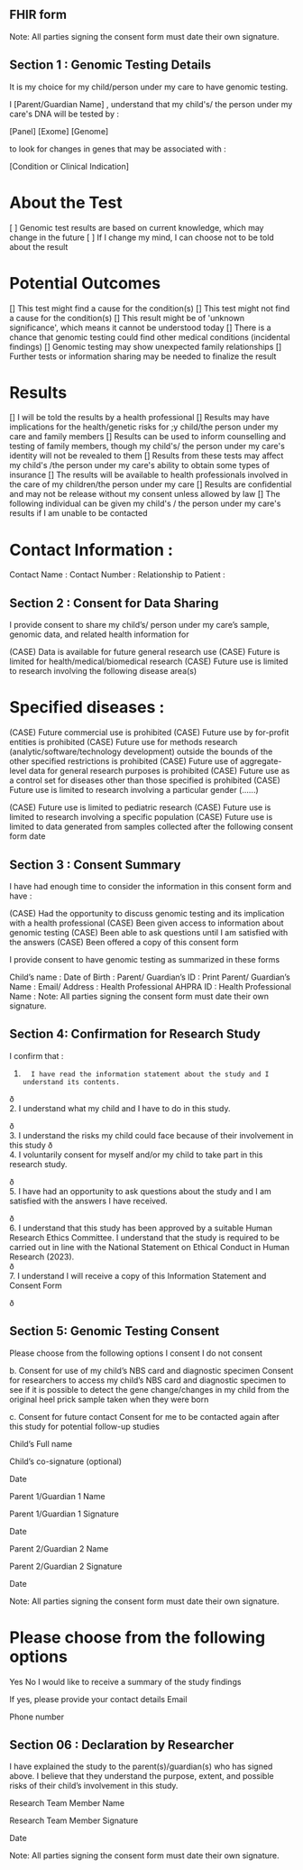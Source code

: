 ## FHIR form 


Note: All parties signing the consent form must date their own signature. 

## Section 1 : Genomic Testing Details


 It is my choice for my child/person under my care to have genomic testing.

 I [Parent/Guardian Name] , understand that my child's/ the person under my care's DNA will be tested by :

 [Panel] [Exome] [Genome]

to look for changes in genes that may be associated with :

[Condition or Clinical Indication]



 # About the Test

[ ] Genomic test results are based on current knowledge, which may change in the future 
[ ] If I change my mind, I can choose not to be told about the result 


# Potential Outcomes

[] This test might find a cause for the condition(s)
[] This test might not find a cause for the condition(s)
[] This result might be of 'unknown significance', which means it cannot be understood today
[] There is a chance that genomic testing could find other medical conditions (incidental findings)
[] Genomic testing may show unexpected family relationships 
[] Further tests or information sharing may be needed to finalize the result 


# Results

[] I will be told the results by a health professional
[] Results may have implications for the health/genetic risks for ;y child/the person under my care and family members
[] Results can be used to inform counselling and testing of family members, though my child's/ the person under my care's identity will not be revealed to them
[] Results from these tests may affect my child's /the person under my care's ability to obtain some types of insurance
[] The results will be available to health professionals involved in the care of my children/the person under my care
[] Results are confidential and may not be release without my consent unless allowed by law
[] The following individual can be given my child's / the person under my care's results if I am unable to be contacted 

# Contact Information : 

Contact Name : 
Contact Number : 
Relationship to Patient : 



## Section 2 : Consent for Data Sharing

I provide consent to share my child’s/ person under my care’s sample, genomic data, and related health information for 

(CASE) Data is available for future general research use 
(CASE) Future is limited for health/medical/biomedical research 
(CASE) Future use is limited to research involving the following disease area(s)

# Specified diseases : 

(CASE) Future commercial use is prohibited 
(CASE) Future use by for-profit entities is prohibited 
(CASE) Future use for methods research (analytic/software/technology development) outside the bounds of the other specified restrictions is prohibited 
(CASE) Future use of aggregate-level data for general research purposes is prohibited 
(CASE) Future use as a control set for diseases other than those specified is prohibited 
(CASE) Future use is limited to research involving a particular gender 
(......)

(CASE) Future use is limited to pediatric research 
(CASE) Future use is limited to research involving a specific population 
(CASE) Future use is limited to data generated from samples collected after the following consent form date 




## Section 3 :  Consent Summary 

 I have had enough time to consider the information in this consent form and have : 

(CASE) Had the opportunity to discuss genomic testing and its implication with a health professional 
(CASE) Been given access to information about genomic testing 
(CASE) Been able to ask questions until I am satisfied with the answers
(CASE) Been offered a copy of this consent form 

I provide consent to have genomic testing as summarized in these forms 

Child’s name : 
Date of Birth : 
Parent/ Guardian’s ID : 
Print Parent/ Guardian’s Name : 
Email/ Address : 
Health Professional AHPRA ID : 
Health Professional Name : 
Note: All parties signing the consent form must date their own signature. 






## Section 4: Confirmation for Research Study




I confirm that :
1.       I have read the information statement about the study and I understand its contents. 
 
ð       
2.       I understand what my child and I have to do in this study.  
 
ð       
3.       I understand the risks my child could face because of their involvement in this study
ð       
4.       I voluntarily consent for myself and/or my child to take part in this research study. 
 
ð       
5.       I have had an opportunity to ask questions about the study and I am satisfied with the answers I have received. 
 
ð       
6.       I understand that this study has been approved by a suitable Human Research Ethics Committee. I understand that the study is required to be carried out in line with the National Statement on Ethical Conduct in Human Research (2023).  
ð       
7.       I understand I will receive a copy of this Information Statement and Consent Form




ð      





 


## Section 5: Genomic Testing Consent

Please choose from the following options 
I consent
I do not consent


b. Consent for use of my child’s NBS card and diagnostic specimen
Consent for researchers to access my child’s NBS card and diagnostic specimen to see if it is possible to detect the gene change/changes in my child from the original heel prick sample taken when they were born
 
 
c. Consent for future contact 
Consent for me to be contacted again after this study for potential follow-up studies 
 
 

 
 
  
Child’s Full name 
  
Child’s co-signature (optional)
  
  Date 

  
  
  Parent 1/Guardian 1 Name 
  
Parent 1/Guardian 1 Signature 
  
Date 

  
Parent 2/Guardian 2 Name 
  
Parent 2/Guardian 2 Signature 
  
Date 

 
Note: All parties signing the consent form must date their own signature. 


 
# Please choose from the following options 
Yes
No
I would like to receive a summary of the study findings
 
 
 
If yes, please provide your contact details
Email
 
Phone number
 









 








## Section 06 :  Declaration by Researcher

I have explained the study to the parent(s)/guardian(s) who has signed above. I believe that they understand the purpose, extent, and possible risks of their child’s involvement in this study. 
  
  
  
Research Team Member Name 
  
Research Team Member Signature 
  
Date 

Note: All parties signing the consent form must date their own signature. 
